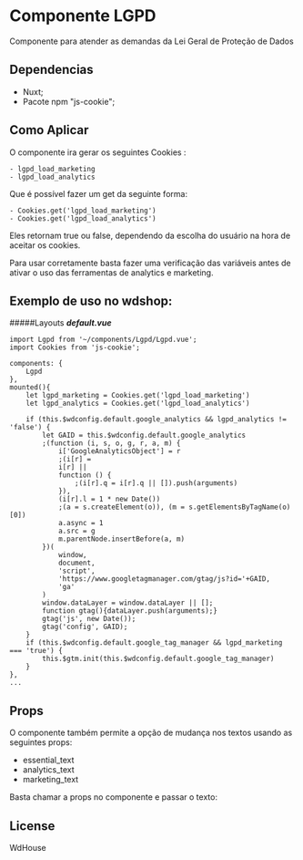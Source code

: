 # Componente LGPD 

Componente para atender as demandas da Lei Geral de Proteção de Dados

## Dependencias

- Nuxt;
- Pacote npm "js-cookie"; 

## Como Aplicar

O componente ira gerar os seguintes Cookies : 

    - lgpd_load_marketing
    - lgpd_load_analytics

Que é possível fazer um get da seguinte forma:

    - Cookies.get('lgpd_load_marketing')
    - Cookies.get('lgpd_load_analytics')

Eles retornam true ou false, dependendo da escolha do usuário na hora de aceitar os cookies.

Para usar corretamente basta fazer uma verificação das variáveis antes de ativar o uso das ferramentas de analytics e marketing.

## Exemplo de uso no wdshop:

#####Layouts
**_default.vue_**
```
import Lgpd from '~/components/Lgpd/Lgpd.vue';
import Cookies from 'js-cookie';

components: {
    Lgpd
},
mounted(){
    let lgpd_marketing = Cookies.get('lgpd_load_marketing')
    let lgpd_analytics = Cookies.get('lgpd_load_analytics')

    if (this.$wdconfig.default.google_analytics && lgpd_analytics != 'false') {
        let GAID = this.$wdconfig.default.google_analytics
        ;(function (i, s, o, g, r, a, m) {
            i['GoogleAnalyticsObject'] = r
            ;(i[r] =
            i[r] ||
            function () {
                ;(i[r].q = i[r].q || []).push(arguments)
            }),
            (i[r].l = 1 * new Date())
            ;(a = s.createElement(o)), (m = s.getElementsByTagName(o)[0])
            a.async = 1
            a.src = g
            m.parentNode.insertBefore(a, m)
        })(
            window,
            document,
            'script',
            'https://www.googletagmanager.com/gtag/js?id='+GAID,
            'ga'
        )
        window.dataLayer = window.dataLayer || [];
        function gtag(){dataLayer.push(arguments);}
        gtag('js', new Date());
        gtag('config', GAID);
    }
    if (this.$wdconfig.default.google_tag_manager && lgpd_marketing === 'true') {
        this.$gtm.init(this.$wdconfig.default.google_tag_manager)
    }
},
...
``` 

## Props

O componente também permite a opção de mudança nos textos usando as seguintes props:

- essential_text
- analytics_text
- marketing_text

Basta chamar a props no componente e passar o texto:

<Lgpd :marketing_text="Novo texto" />

## License

WdHouse 
